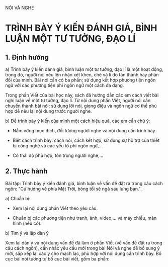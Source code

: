 NÓI VÀ NGHE

# TRÌNH BÀY Ý KIẾN ĐÁNH GIÁ, BÌNH LUẬN MỘT TƯ TƯỞNG, ĐẠO LÍ

## 1. Định hướng

a) Trình bày ý kiến đánh giá, bình luận một tư tưởng, đạo lí là một hoạt động, trong đó, người nói nêu lên nhận xét khen, chê và lí do tán thành hay phản đối của mình. Bài nói cần có ba phần; sử dụng kết hợp phương tiện ngôn ngữ với các phương tiện phi ngôn ngữ một cách đa dạng.

Trong phần Viết của bài học này, sách đã hướng dẫn các em cách viết bài nghị luận về một tư tưởng, đạo lí. Từ nội dung phần Viết, người nói cần chuyển thành bài nói; sử dụng lời nói, giọng điệu và ngôn ngữ cơ thể phù hợp để nêu lại nội dung trước người nghe.

b) Để trình bày ý kiến của mình một cách hiệu quả, các em cần chú ý:

- Nắm vững mục đích, đối tượng người nghe và nội dung cần trình bày.

- Biết cách trình bày: cách nói, cách kết hợp, sử dụng sự hỗ trợ của thiết bị công nghệ và các yếu tố phi ngôn ngữ,...

- Có thái độ phù hợp, tôn trọng người nghe,...

## 2. Thực hành

Bài tập: Trình bày ý kiến đánh giá, bình luận về vấn đề đặt ra trong câu cách ngôn: "Cứ hướng về phía Mặt Trời, bóng tối sẽ ngả sau lưng bạn.".

a) Chuẩn bị:

- Xem lại nội dung phần Viết theo yêu cầu.

- Chuẩn bị các phương tiện như tranh, ảnh, video,... và máy chiếu, màn hình (nếu có).

b) Tìm ý và lập dàn ý

Xem lại dàn ý và nội dung vấn đề đã làm ở phần Viết (về vấn đề đặt ra trong câu cách ngôn), cần nhắc yêu cầu mới trong bài Nói và nghe để bổ sung ý mới, sắp xếp lại các ý cho mạch lạc, phù hợp với nội dung cần trình bày. Bố cục bài nói tương tự bố cục bài viết, gồm ba phần: